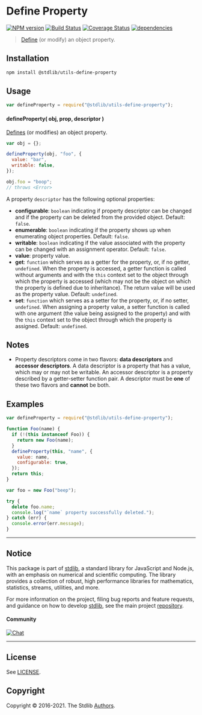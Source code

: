 <!--

@license Apache-2.0

Copyright (c) 2018 The Stdlib Authors.

Licensed under the Apache License, Version 2.0 (the "License");
you may not use this file except in compliance with the License.
You may obtain a copy of the License at

   http://www.apache.org/licenses/LICENSE-2.0

Unless required by applicable law or agreed to in writing, software
distributed under the License is distributed on an "AS IS" BASIS,
WITHOUT WARRANTIES OR CONDITIONS OF ANY KIND, either express or implied.
See the License for the specific language governing permissions and
limitations under the License.

-->

# Define Property

[![NPM version][npm-image]][npm-url] [![Build Status][test-image]][test-url] [![Coverage Status][coverage-image]][coverage-url] [![dependencies][dependencies-image]][dependencies-url]

> [Define][mdn-define-property] (or modify) an object property.

<section class="installation">

## Installation

```bash
npm install @stdlib/utils-define-property
```

</section>

<section class="usage">

## Usage

```javascript
var defineProperty = require("@stdlib/utils-define-property");
```

#### defineProperty( obj, prop, descriptor )

[Defines][mdn-define-property] (or modifies) an object property.

```javascript
var obj = {};

defineProperty(obj, "foo", {
  value: "bar",
  writable: false,
});

obj.foo = "boop";
// throws <Error>
```

A property `descriptor` has the following optional properties:

- **configurable**: `boolean` indicating if property descriptor can be changed and if the property can be deleted from the provided object. Default: `false`.
- **enumerable**: `boolean` indicating if the property shows up when enumerating object properties. Default: `false`.
- **writable**: `boolean` indicating if the value associated with the property can be changed with an assignment operator. Default: `false`.
- **value**: property value.
- **get**: `function` which serves as a getter for the property, or, if no getter, `undefined`. When the property is accessed, a getter function is called without arguments and with the `this` context set to the object through which the property is accessed (which may not be the object on which the property is defined due to inheritance). The return value will be used as the property value. Default: `undefined`.
- **set**: `function` which serves as a setter for the property, or, if no setter, `undefined`. When assigning a property value, a setter function is called with one argument (the value being assigned to the property) and with the `this` context set to the object through which the property is assigned. Default: `undefined`.

</section>

<!-- /.usage -->

<section class="notes">

## Notes

- Property descriptors come in two flavors: **data descriptors** and **accessor descriptors**. A data descriptor is a property that has a value, which may or may not be writable. An accessor descriptor is a property described by a getter-setter function pair. A descriptor must be **one** of these two flavors and **cannot** be both.

</section>

<!-- /.notes -->

<section class="examples">

## Examples

<!-- eslint no-undef: "error" -->

```javascript
var defineProperty = require("@stdlib/utils-define-property");

function Foo(name) {
  if (!(this instanceof Foo)) {
    return new Foo(name);
  }
  defineProperty(this, "name", {
    value: name,
    configurable: true,
  });
  return this;
}

var foo = new Foo("beep");

try {
  delete foo.name;
  console.log("`name` property successfully deleted.");
} catch (err) {
  console.error(err.message);
}
```

</section>

<!-- /.examples -->

<section class="main-repo" >

---

## Notice

This package is part of [stdlib][stdlib], a standard library for JavaScript and Node.js, with an emphasis on numerical and scientific computing. The library provides a collection of robust, high performance libraries for mathematics, statistics, streams, utilities, and more.

For more information on the project, filing bug reports and feature requests, and guidance on how to develop [stdlib][stdlib], see the main project [repository][stdlib].

#### Community

[![Chat][chat-image]][chat-url]

---

## License

See [LICENSE][stdlib-license].

## Copyright

Copyright &copy; 2016-2021. The Stdlib [Authors][stdlib-authors].

</section>

<!-- /.stdlib -->

<!-- Section for all links. Make sure to keep an empty line after the `section` element and another before the `/section` close. -->

<section class="links">

[npm-image]: http://img.shields.io/npm/v/@stdlib/utils-define-property.svg
[npm-url]: https://npmjs.org/package/@stdlib/utils-define-property
[test-image]: https://github.com/stdlib-js/utils-define-property/actions/workflows/test.yml/badge.svg
[test-url]: https://github.com/stdlib-js/utils-define-property/actions/workflows/test.yml
[coverage-image]: https://img.shields.io/codecov/c/github/stdlib-js/utils-define-property/main.svg
[coverage-url]: https://codecov.io/github/stdlib-js/utils-define-property?branch=main
[dependencies-image]: https://img.shields.io/david/stdlib-js/utils-define-property.svg
[dependencies-url]: https://david-dm.org/stdlib-js/utils-define-property/main
[chat-image]: https://img.shields.io/gitter/room/stdlib-js/stdlib.svg
[chat-url]: https://gitter.im/stdlib-js/stdlib/
[stdlib]: https://github.com/stdlib-js/stdlib
[stdlib-authors]: https://github.com/stdlib-js/stdlib/graphs/contributors
[stdlib-license]: https://raw.githubusercontent.com/stdlib-js/utils-define-property/main/LICENSE
[mdn-define-property]: https://developer.mozilla.org/en-US/docs/Web/JavaScript/Reference/Global_Objects/Object/defineProperty

</section>

<!-- /.links -->
